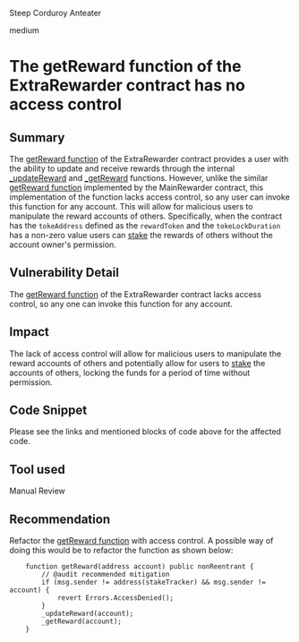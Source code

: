 Steep Corduroy Anteater

medium

# The getReward function of the ExtraRewarder contract has no access control
## Summary

The [getReward function](https://github.com/sherlock-audit/2023-06-tokemak/blob/main/v2-core-audit-2023-07-14/src/rewarders/ExtraRewarder.sol#L53) of the ExtraRewarder contract provides a user with the ability to update and receive rewards through the internal [_updateReward](https://github.com/sherlock-audit/2023-06-tokemak/blob/main/v2-core-audit-2023-07-14/src/rewarders/AbstractRewarder.sol#L128) and [_getReward](https://github.com/sherlock-audit/2023-06-tokemak/blob/main/v2-core-audit-2023-07-14/src/rewarders/AbstractRewarder.sol#L354) functions. However, unlike the similar [getReward function](https://github.com/sherlock-audit/2023-06-tokemak/blob/main/v2-core-audit-2023-07-14/src/rewarders/MainRewarder.sol#L101-L103) implemented by the MainRewarder contract, this implementation of the function lacks access control, so any user can invoke this function for any account. This will allow for malicious users to manipulate the reward accounts of others. Specifically, when the contract has the `tokeAddress` defined as the `rewardToken` and the `tokeLockDuration` has a non-zero value users can [stake](https://github.com/sherlock-audit/2023-06-tokemak/blob/main/v2-core-audit-2023-07-14/src/rewarders/AbstractRewarder.sol#L372-L375) the rewards of others without the account owner's permission.

## Vulnerability Detail

The [getReward function](https://github.com/sherlock-audit/2023-06-tokemak/blob/main/v2-core-audit-2023-07-14/src/rewarders/ExtraRewarder.sol#L53) of the ExtraRewarder contract lacks access control, so any one can invoke this function for any account. 

## Impact

The lack of access control will allow for malicious users to manipulate the reward accounts of others and potentially allow for users to [stake](https://github.com/sherlock-audit/2023-06-tokemak/blob/main/v2-core-audit-2023-07-14/src/rewarders/AbstractRewarder.sol#L372-L375) the accounts of others, locking the funds for a period of time without permission.

## Code Snippet 

Please see the links and mentioned blocks of code above for the affected code.

## Tool used

Manual Review

## Recommendation

Refactor the [getReward function](https://github.com/sherlock-audit/2023-06-tokemak/blob/main/v2-core-audit-2023-07-14/src/rewarders/ExtraRewarder.sol#L53) with access control. A possible way of doing this would be to refactor the function as shown below:
```solidity
    function getReward(address account) public nonReentrant {
        // @audit recommended mitigation
        if (msg.sender != address(stakeTracker) && msg.sender != account) {
            revert Errors.AccessDenied();
        }
        _updateReward(account);
        _getReward(account);
    }
```
